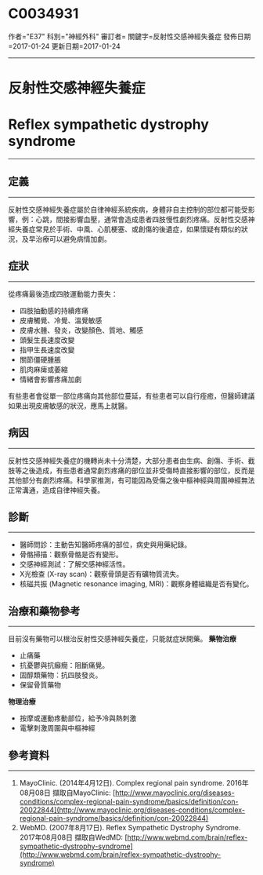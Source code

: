 # C0034931
作者="E37"
科別="神經外科"
審訂者=
關鍵字=反射性交感神經失養症
發佈日期=2017-01-24
更新日期=2017-01-24

----------
# 反射性交感神經失養症
# Reflex sympathetic dystrophy syndrome
----------
## 定義
----------

反射性交感神經失養症屬於自律神經系統疾病，身體非自主控制的部位都可能受影響，例：心跳，間接影響血壓，通常會造成患者四肢慢性劇烈疼痛。反射性交感神經失養症常見於手術、中風、心肌梗塞、或創傷的後遺症，如果懷疑有類似的狀況，及早治療可以避免病情加劇。

## 症狀
----------

從疼痛最後造成四肢運動能力喪失：

- 四肢抽動感的持續疼痛
- 皮膚觸覺、冷覺、溫覺敏感
- 皮膚水腫、發炎，改變顏色、質地、觸感
- 頭髮生長速度改變
- 指甲生長速度改變
- 關節僵硬腫脹
- 肌肉麻痺或萎縮
- 情緒會影響疼痛加劇

有些患者會從單一部位疼痛向其他部位蔓延，有些患者可以自行痊癒，但醫師建議如果出現皮膚敏感的狀況，應馬上就醫。

## 病因
----------

反射性交感神經失養症的機轉尚未十分清楚，大部分患者由生病、創傷、手術、截肢等之後造成，有些患者通常劇烈疼痛的部位並非受傷時直接影響的部位，反而是其他部分有劇烈疼痛。科學家推測，有可能因為受傷之後中樞神經與周圍神經無法正常溝通，造成自律神經失養。

## 診斷
----------
- 醫師問診：主動告知醫師疼痛的部位，病史與用藥紀錄。
- 骨骼掃描：觀察骨骼是否有變形。
- 交感神經測試：了解交感神經活性。
- X光檢查 (X-ray scan)：觀察骨頭是否有礦物質流失。
- 核磁共振 (Magnetic resonance imaging, MRI)：觀察身體組織是否有變化。
## 治療和藥物參考
----------

目前沒有藥物可以根治反射性交感神經失養症，只能就症狀開藥。
**藥物治療**

- 止痛藥
- 抗憂鬱與抗癲癇：阻斷痛覺。
- 固醇類藥物：抗四肢發炎。
- 保留骨質藥物

**物理治療**

- 按摩或運動疼動部位，給予冷與熱刺激
- 電擊刺激周圍與中樞神經
## 參考資料
----------
1. MayoClinic. (2014年4月12日). Complex regional pain syndrome. 2016年08月08日 擷取自MayoClinic:
  [http://www.mayoclinic.org/diseases-conditions/complex-regional-pain-syndrome/basics/definition/con-20022844](http://www.mayoclinic.org/diseases-conditions/complex-regional-pain-syndrome/basics/definition/con-20022844)
2. WebMD. (2007年8月17日). Reflex Sympathetic Dystrophy Syndrome. 2017年08月08日 擷取自WedMD:
  [http://www.webmd.com/brain/reflex-sympathetic-dystrophy-syndrome](http://www.webmd.com/brain/reflex-sympathetic-dystrophy-syndrome)

